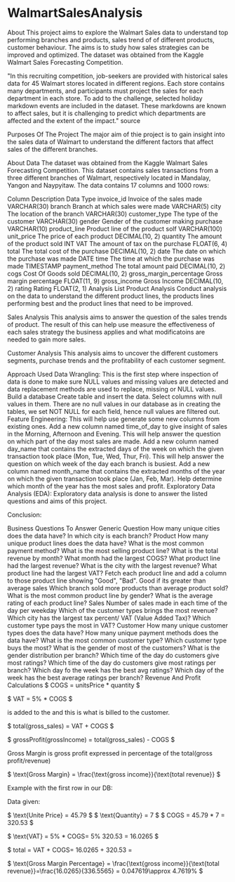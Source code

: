 # WalmartSalesAnalysis
About
This project aims to explore the Walmart Sales data to understand top performing branches and products, sales trend of of different products, customer behaviour. The aims is to study how sales strategies can be improved and optimized. The dataset was obtained from the Kaggle Walmart Sales Forecasting Competition.

"In this recruiting competition, job-seekers are provided with historical sales data for 45 Walmart stores located in different regions. Each store contains many departments, and participants must project the sales for each department in each store. To add to the challenge, selected holiday markdown events are included in the dataset. These markdowns are known to affect sales, but it is challenging to predict which departments are affected and the extent of the impact." source

Purposes Of The Project
The major aim of thie project is to gain insight into the sales data of Walmart to understand the different factors that affect sales of the different branches.

About Data
The dataset was obtained from the Kaggle Walmart Sales Forecasting Competition. This dataset contains sales transactions from a three different branches of Walmart, respectively located in Mandalay, Yangon and Naypyitaw. The data contains 17 columns and 1000 rows:

Column	Description	Data Type
invoice_id	Invoice of the sales made	VARCHAR(30)
branch	Branch at which sales were made	VARCHAR(5)
city	The location of the branch	VARCHAR(30)
customer_type	The type of the customer	VARCHAR(30)
gender	Gender of the customer making purchase	VARCHAR(10)
product_line	Product line of the product solf	VARCHAR(100)
unit_price	The price of each product	DECIMAL(10, 2)
quantity	The amount of the product sold	INT
VAT	The amount of tax on the purchase	FLOAT(6, 4)
total	The total cost of the purchase	DECIMAL(10, 2)
date	The date on which the purchase was made	DATE
time	The time at which the purchase was made	TIMESTAMP
payment_method	The total amount paid	DECIMAL(10, 2)
cogs	Cost Of Goods sold	DECIMAL(10, 2)
gross_margin_percentage	Gross margin percentage	FLOAT(11, 9)
gross_income	Gross Income	DECIMAL(10, 2)
rating	Rating	FLOAT(2, 1)
Analysis List
Product Analysis
Conduct analysis on the data to understand the different product lines, the products lines performing best and the product lines that need to be improved.

Sales Analysis
This analysis aims to answer the question of the sales trends of product. The result of this can help use measure the effectiveness of each sales strategy the business applies and what modificatoins are needed to gain more sales.

Customer Analysis
This analysis aims to uncover the different customers segments, purchase trends and the profitability of each customer segment.

Approach Used
Data Wrangling: This is the first step where inspection of data is done to make sure NULL values and missing values are detected and data replacement methods are used to replace, missing or NULL values.
Build a database
Create table and insert the data.
Select columns with null values in them. There are no null values in our database as in creating the tables, we set NOT NULL for each field, hence null values are filtered out.
Feature Engineering: This will help use generate some new columns from existing ones.
Add a new column named time_of_day to give insight of sales in the Morning, Afternoon and Evening. This will help answer the question on which part of the day most sales are made.
Add a new column named day_name that contains the extracted days of the week on which the given transaction took place (Mon, Tue, Wed, Thur, Fri). This will help answer the question on which week of the day each branch is busiest.
Add a new column named month_name that contains the extracted months of the year on which the given transaction took place (Jan, Feb, Mar). Help determine which month of the year has the most sales and profit.
Exploratory Data Analysis (EDA): Exploratory data analysis is done to answer the listed questions and aims of this project.

Conclusion:

Business Questions To Answer
Generic Question
How many unique cities does the data have?
In which city is each branch?
Product
How many unique product lines does the data have?
What is the most common payment method?
What is the most selling product line?
What is the total revenue by month?
What month had the largest COGS?
What product line had the largest revenue?
What is the city with the largest revenue?
What product line had the largest VAT?
Fetch each product line and add a column to those product line showing "Good", "Bad". Good if its greater than average sales
Which branch sold more products than average product sold?
What is the most common product line by gender?
What is the average rating of each product line?
Sales
Number of sales made in each time of the day per weekday
Which of the customer types brings the most revenue?
Which city has the largest tax percent/ VAT (Value Added Tax)?
Which customer type pays the most in VAT?
Customer
How many unique customer types does the data have?
How many unique payment methods does the data have?
What is the most common customer type?
Which customer type buys the most?
What is the gender of most of the customers?
What is the gender distribution per branch?
Which time of the day do customers give most ratings?
Which time of the day do customers give most ratings per branch?
Which day fo the week has the best avg ratings?
Which day of the week has the best average ratings per branch?
Revenue And Profit Calculations
$ COGS = unitsPrice * quantity $

$ VAT = 5% * COGS $

 is added to the 
 and this is what is billed to the customer.

$ total(gross_sales) = VAT + COGS $

$ grossProfit(grossIncome) = total(gross_sales) - COGS $

Gross Margin is gross profit expressed in percentage of the total(gross profit/revenue)

$ \text{Gross Margin} = \frac{\text{gross income}}{\text{total revenue}} $

Example with the first row in our DB:

Data given:

$ \text{Unite Price} = 45.79 $
$ \text{Quantity} = 7 $
$ COGS = 45.79 * 7 = 320.53 $

$ \text{VAT} = 5% * COGS\= 5% 320.53 = 16.0265 $

$ total = VAT + COGS\= 16.0265 + 320.53 = 

$ \text{Gross Margin Percentage} = \frac{\text{gross income}}{\text{total revenue}}\=\frac{16.0265}{336.5565} = 0.047619\\approx 4.7619% $
